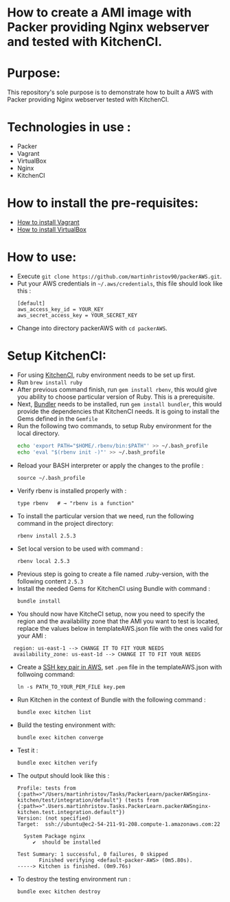 # How to create a AMI image with Packer providing Nginx webserver and tested with KitchenCI.

# Purpose:

This repository's sole purpose is to demonstrate how to built a AWS with Packer providing Nginx webserver tested with KitchenCI.

# Technologies in use :

- Packer
- Vagrant
- VirtualBox
- Nginx
- KitchenCI

# How to install the pre-requisites:

- [How to install Vagrant](https://www.vagrantup.com/docs/installation/)
- [How to install VirtualBox](https://www.virtualbox.org/manual/ch02.html)

# How to use:

- Execute `git clone https://github.com/martinhristov90/packerAWS.git`.
- Put your AWS credentials in `~/.aws/credentials`, this file should look like this :
    ```
    [default]
    aws_access_key_id = YOUR_KEY
    aws_secret_access_key = YOUR_SECRET_KEY
    ```
- Change into directory packerAWS with `cd packerAWS`.

# Setup KitchenCI:

- For using [KitchenCI](https://kitchen.ci/), ruby environment needs to be set up first.
- Run `brew install ruby`
- After previous command finish, run `gem install rbenv`, this would give you ability to choose particular version of Ruby. This is a prerequisite.
- Next, [Bundler](https://bundler.io) needs to be installed, run `gem install bundler`, this would provide the dependencies that KitchenCI needs. It is going to install the Gems defined in the `Gemfile`
- Run the following two commands, to setup Ruby environment for the local directory.
    ```bash
    echo 'export PATH="$HOME/.rbenv/bin:$PATH"' >> ~/.bash_profile
    echo 'eval "$(rbenv init -)"' >> ~/.bash_profile
    ```
- Reload your BASH interpreter or apply the changes to the profile :
    ```shell
    source ~/.bash_profile 
    ```
- Verify rbenv is installed properly with :
    ```shell
    type rbenv   # → "rbenv is a function"
    ```
- To install the particular version that we need, run the following command in the project directory:
    ```shell
    rbenv install 2.5.3
    ```
- Set local version to be used with command :
    ```shell
    rbenv local 2.5.3
    ```
- Previous step is going to create a file named .ruby-version, with the following content `2.5.3`
- Install the needed Gems for KitchenCI using Bundle with command :
    ```shell
    bundle install
    ```
- You should now have KitcheCI setup, now you need to specify the region and the availability zone that the AMI you want to test is located, replace the values below in templateAWS.json file with the ones valid for your AMI : 
```shell
  region: us-east-1 --> CHANGE IT TO FIT YOUR NEEDS
  availability_zone: us-east-1d --> CHANGE IT TO FIT YOUR NEEDS
```
- Create a [SSH key pair in AWS](https://docs.aws.amazon.com/general/latest/gr/aws-sec-cred-types.html#key-pairs), set `.pem` file in the templateAWS.json with follwoing command: 
    ```shell
    ln -s PATH_TO_YOUR_PEM_FILE key.pem
    ```
- Run Kitchen in the context of Bundle with the following command : 
    ```shell
    bundle exec kitchen list
    ```
- Build the testing environment with:
    ```shell
    bundle exec kitchen converge
    ```
- Test it : 
    ```shell
    bundle exec kitchen verify
    ```
- The output should look like this :
    ```shell
    Profile: tests from {:path=>"/Users/martinhristov/Tasks/PackerLearn/packerAWSnginx-kitchen/test/integration/default"} (tests from  {:path=>".Users.martinhristov.Tasks.PackerLearn.packerAWSnginx-kitchen.test.integration.default"})
    Version: (not specified)
    Target:  ssh://ubuntu@ec2-54-211-91-208.compute-1.amazonaws.com:22
    
      System Package nginx
         ✔  should be installed
    
    Test Summary: 1 successful, 0 failures, 0 skipped
           Finished verifying <default-packer-AWS> (0m5.80s).
    -----> Kitchen is finished. (0m9.76s)
    ```
- To destroy the testing environment run :
    ```shell
    bundle exec kitchen destroy
    ```

